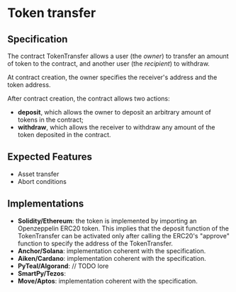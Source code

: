 # Token transfer

## Specification 

The contract TokenTransfer allows a user (the *owner*)
to transfer an amount of token to the contract, 
and another user (the *recipient*) to withdraw.

At contract creation, the owner specifies the receiver's address and the token address.

After contract creation, the contract allows two actions:
- **deposit**, which allows the owner to deposit an arbitrary amount of tokens
in the contract;
- **withdraw**, which allows the receiver to withdraw 
any amount of the token deposited in the contract.

## Expected Features

- Asset transfer
- Abort conditions

## Implementations

- **Solidity/Ethereum**: the token is implemented by importing an Openzeppelin ERC20 token. 
This implies that the deposit function of the TokenTransfer can be activated only after calling 
the ERC20's "approve" function to specify the address of the TokenTransfer.
- **Anchor/Solana**: implementation coherent with the specification.
- **Aiken/Cardano**: implementation coherent with the specification.
- **PyTeal/Algorand**: // TODO lore
- **SmartPy/Tezos**:
- **Move/Aptos**: implementation coherent with the specification.
